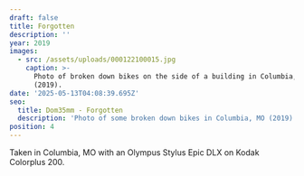 ```yaml
---
draft: false
title: Forgotten
description: ''
year: 2019
images:
  - src: /assets/uploads/000122100015.jpg
    caption: >-
      Photo of broken down bikes on the side of a building in Columbia, MO
      (2019).
date: '2025-05-13T04:08:39.695Z'
seo:
  title: Dom35mm - Forgotten
  description: 'Photo of some broken down bikes in Columbia, MO (2019).'
position: 4
---
```



Taken in Columbia, MO with an Olympus Stylus Epic DLX on Kodak Colorplus 200.
